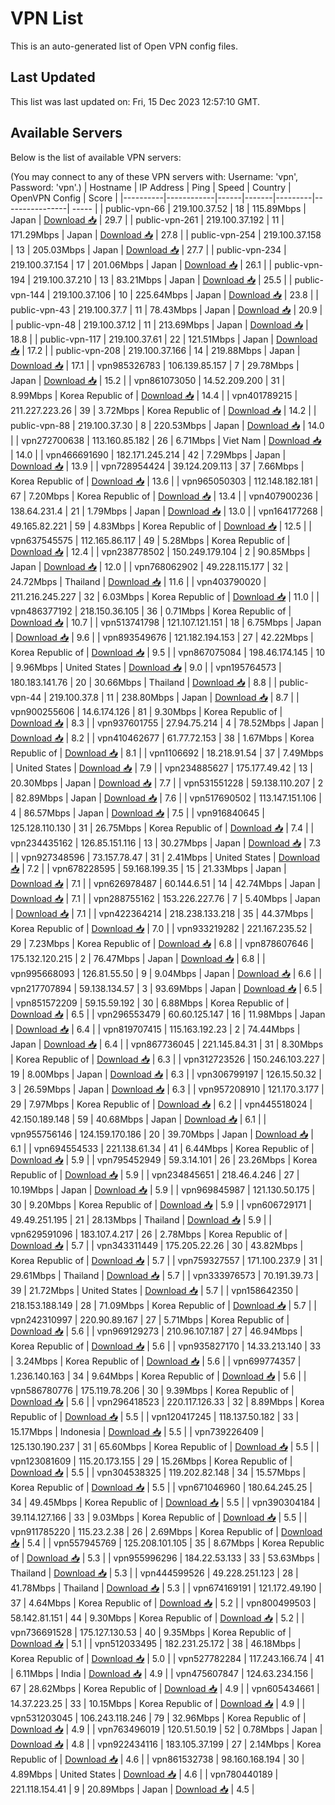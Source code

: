# VPN List

This is an auto-generated list of Open VPN config files.

## Last Updated

This list was last updated on: Fri, 15 Dec 2023 12:57:10 GMT.

## Available Servers

Below is the list of available VPN servers:

(You may connect to any of these VPN servers with: Username: 'vpn', Password: 'vpn'.)
| Hostname | IP Address | Ping | Speed | Country | OpenVPN Config | Score |
|----------|------------|------|-------|---------|----------------| ----- |
| public-vpn-66 | 219.100.37.52 | 18 | 115.89Mbps | Japan | [Download 📥](./configs/server_0_JP.ovpn) | 29.7 |
| public-vpn-261 | 219.100.37.192 | 11 | 171.29Mbps | Japan | [Download 📥](./configs/server_1_JP.ovpn) | 27.8 |
| public-vpn-254 | 219.100.37.158 | 13 | 205.03Mbps | Japan | [Download 📥](./configs/server_2_JP.ovpn) | 27.7 |
| public-vpn-234 | 219.100.37.154 | 17 | 201.06Mbps | Japan | [Download 📥](./configs/server_3_JP.ovpn) | 26.1 |
| public-vpn-194 | 219.100.37.210 | 13 | 83.21Mbps | Japan | [Download 📥](./configs/server_4_JP.ovpn) | 25.5 |
| public-vpn-144 | 219.100.37.106 | 10 | 225.64Mbps | Japan | [Download 📥](./configs/server_5_JP.ovpn) | 23.8 |
| public-vpn-43 | 219.100.37.7 | 11 | 78.43Mbps | Japan | [Download 📥](./configs/server_6_JP.ovpn) | 20.9 |
| public-vpn-48 | 219.100.37.12 | 11 | 213.69Mbps | Japan | [Download 📥](./configs/server_7_JP.ovpn) | 18.8 |
| public-vpn-117 | 219.100.37.61 | 22 | 121.51Mbps | Japan | [Download 📥](./configs/server_8_JP.ovpn) | 17.2 |
| public-vpn-208 | 219.100.37.166 | 14 | 219.88Mbps | Japan | [Download 📥](./configs/server_9_JP.ovpn) | 17.1 |
| vpn985326783 | 106.139.85.157 | 7 | 29.78Mbps | Japan | [Download 📥](./configs/server_10_JP.ovpn) | 15.2 |
| vpn861073050 | 14.52.209.200 | 31 | 8.99Mbps | Korea Republic of | [Download 📥](./configs/server_11_KR.ovpn) | 14.4 |
| vpn401789215 | 211.227.223.26 | 39 | 3.72Mbps | Korea Republic of | [Download 📥](./configs/server_12_KR.ovpn) | 14.2 |
| public-vpn-88 | 219.100.37.30 | 8 | 220.53Mbps | Japan | [Download 📥](./configs/server_13_JP.ovpn) | 14.0 |
| vpn272700638 | 113.160.85.182 | 26 | 6.71Mbps | Viet Nam | [Download 📥](./configs/server_14_VN.ovpn) | 14.0 |
| vpn466691690 | 182.171.245.214 | 42 | 7.29Mbps | Japan | [Download 📥](./configs/server_15_JP.ovpn) | 13.9 |
| vpn728954424 | 39.124.209.113 | 37 | 7.66Mbps | Korea Republic of | [Download 📥](./configs/server_16_KR.ovpn) | 13.6 |
| vpn965050303 | 112.148.182.181 | 67 | 7.20Mbps | Korea Republic of | [Download 📥](./configs/server_17_KR.ovpn) | 13.4 |
| vpn407900236 | 138.64.231.4 | 21 | 1.79Mbps | Japan | [Download 📥](./configs/server_18_JP.ovpn) | 13.0 |
| vpn164177268 | 49.165.82.221 | 59 | 4.83Mbps | Korea Republic of | [Download 📥](./configs/server_19_KR.ovpn) | 12.5 |
| vpn637545575 | 112.165.86.117 | 49 | 5.28Mbps | Korea Republic of | [Download 📥](./configs/server_20_KR.ovpn) | 12.4 |
| vpn238778502 | 150.249.179.104 | 2 | 90.85Mbps | Japan | [Download 📥](./configs/server_21_JP.ovpn) | 12.0 |
| vpn768062902 | 49.228.115.177 | 32 | 24.72Mbps | Thailand | [Download 📥](./configs/server_22_TH.ovpn) | 11.6 |
| vpn403790020 | 211.216.245.227 | 32 | 6.03Mbps | Korea Republic of | [Download 📥](./configs/server_23_KR.ovpn) | 11.0 |
| vpn486377192 | 218.150.36.105 | 36 | 0.71Mbps | Korea Republic of | [Download 📥](./configs/server_24_KR.ovpn) | 10.7 |
| vpn513741798 | 121.107.121.151 | 18 | 6.75Mbps | Japan | [Download 📥](./configs/server_25_JP.ovpn) | 9.6 |
| vpn893549676 | 121.182.194.153 | 27 | 42.22Mbps | Korea Republic of | [Download 📥](./configs/server_26_KR.ovpn) | 9.5 |
| vpn867075084 | 198.46.174.145 | 10 | 9.96Mbps | United States | [Download 📥](./configs/server_27_US.ovpn) | 9.0 |
| vpn195764573 | 180.183.141.76 | 20 | 30.66Mbps | Thailand | [Download 📥](./configs/server_28_TH.ovpn) | 8.8 |
| public-vpn-44 | 219.100.37.8 | 11 | 238.80Mbps | Japan | [Download 📥](./configs/server_29_JP.ovpn) | 8.7 |
| vpn900255606 | 14.6.174.126 | 81 | 9.30Mbps | Korea Republic of | [Download 📥](./configs/server_30_KR.ovpn) | 8.3 |
| vpn937601755 | 27.94.75.214 | 4 | 78.52Mbps | Japan | [Download 📥](./configs/server_31_JP.ovpn) | 8.2 |
| vpn410462677 | 61.77.72.153 | 38 | 1.67Mbps | Korea Republic of | [Download 📥](./configs/server_32_KR.ovpn) | 8.1 |
| vpn1106692 | 18.218.91.54 | 37 | 7.49Mbps | United States | [Download 📥](./configs/server_33_US.ovpn) | 7.9 |
| vpn234885627 | 175.177.49.42 | 13 | 20.30Mbps | Japan | [Download 📥](./configs/server_34_JP.ovpn) | 7.7 |
| vpn531551228 | 59.138.110.207 | 2 | 82.89Mbps | Japan | [Download 📥](./configs/server_35_JP.ovpn) | 7.6 |
| vpn517690502 | 113.147.151.106 | 4 | 86.57Mbps | Japan | [Download 📥](./configs/server_36_JP.ovpn) | 7.5 |
| vpn916840645 | 125.128.110.130 | 31 | 26.75Mbps | Korea Republic of | [Download 📥](./configs/server_37_KR.ovpn) | 7.4 |
| vpn234435162 | 126.85.151.116 | 13 | 30.27Mbps | Japan | [Download 📥](./configs/server_38_JP.ovpn) | 7.3 |
| vpn927348596 | 73.157.78.47 | 31 | 2.41Mbps | United States | [Download 📥](./configs/server_39_US.ovpn) | 7.2 |
| vpn678228595 | 59.168.199.35 | 15 | 21.33Mbps | Japan | [Download 📥](./configs/server_40_JP.ovpn) | 7.1 |
| vpn626978487 | 60.144.6.51 | 14 | 42.74Mbps | Japan | [Download 📥](./configs/server_41_JP.ovpn) | 7.1 |
| vpn288755162 | 153.226.227.76 | 7 | 5.40Mbps | Japan | [Download 📥](./configs/server_42_JP.ovpn) | 7.1 |
| vpn422364214 | 218.238.133.218 | 35 | 44.37Mbps | Korea Republic of | [Download 📥](./configs/server_43_KR.ovpn) | 7.0 |
| vpn933219282 | 221.167.235.52 | 29 | 7.23Mbps | Korea Republic of | [Download 📥](./configs/server_44_KR.ovpn) | 6.8 |
| vpn878607646 | 175.132.120.215 | 2 | 76.47Mbps | Japan | [Download 📥](./configs/server_45_JP.ovpn) | 6.8 |
| vpn995668093 | 126.81.55.50 | 9 | 9.04Mbps | Japan | [Download 📥](./configs/server_46_JP.ovpn) | 6.6 |
| vpn217707894 | 59.138.134.57 | 3 | 93.69Mbps | Japan | [Download 📥](./configs/server_47_JP.ovpn) | 6.5 |
| vpn851572209 | 59.15.59.192 | 30 | 6.88Mbps | Korea Republic of | [Download 📥](./configs/server_48_KR.ovpn) | 6.5 |
| vpn296553479 | 60.60.125.147 | 16 | 11.98Mbps | Japan | [Download 📥](./configs/server_49_JP.ovpn) | 6.4 |
| vpn819707415 | 115.163.192.23 | 2 | 74.44Mbps | Japan | [Download 📥](./configs/server_50_JP.ovpn) | 6.4 |
| vpn867736045 | 221.145.84.31 | 31 | 8.30Mbps | Korea Republic of | [Download 📥](./configs/server_51_KR.ovpn) | 6.3 |
| vpn312723526 | 150.246.103.227 | 19 | 8.00Mbps | Japan | [Download 📥](./configs/server_52_JP.ovpn) | 6.3 |
| vpn306799197 | 126.15.50.32 | 3 | 26.59Mbps | Japan | [Download 📥](./configs/server_53_JP.ovpn) | 6.3 |
| vpn957208910 | 121.170.3.177 | 29 | 7.97Mbps | Korea Republic of | [Download 📥](./configs/server_54_KR.ovpn) | 6.2 |
| vpn445518024 | 42.150.189.148 | 59 | 40.68Mbps | Japan | [Download 📥](./configs/server_55_JP.ovpn) | 6.1 |
| vpn955756146 | 124.159.170.186 | 20 | 39.70Mbps | Japan | [Download 📥](./configs/server_56_JP.ovpn) | 6.1 |
| vpn694554533 | 221.138.61.34 | 41 | 6.44Mbps | Korea Republic of | [Download 📥](./configs/server_57_KR.ovpn) | 5.9 |
| vpn795452949 | 59.3.14.101 | 26 | 23.26Mbps | Korea Republic of | [Download 📥](./configs/server_58_KR.ovpn) | 5.9 |
| vpn234845651 | 218.46.4.246 | 27 | 10.19Mbps | Japan | [Download 📥](./configs/server_59_JP.ovpn) | 5.9 |
| vpn969845987 | 121.130.50.175 | 30 | 9.20Mbps | Korea Republic of | [Download 📥](./configs/server_60_KR.ovpn) | 5.9 |
| vpn606729171 | 49.49.251.195 | 21 | 28.13Mbps | Thailand | [Download 📥](./configs/server_61_TH.ovpn) | 5.9 |
| vpn629591096 | 183.107.4.217 | 26 | 2.78Mbps | Korea Republic of | [Download 📥](./configs/server_62_KR.ovpn) | 5.7 |
| vpn343311449 | 175.205.22.26 | 30 | 43.82Mbps | Korea Republic of | [Download 📥](./configs/server_63_KR.ovpn) | 5.7 |
| vpn759327557 | 171.100.237.9 | 31 | 29.61Mbps | Thailand | [Download 📥](./configs/server_64_TH.ovpn) | 5.7 |
| vpn333976573 | 70.191.39.73 | 39 | 21.72Mbps | United States | [Download 📥](./configs/server_65_US.ovpn) | 5.7 |
| vpn158642350 | 218.153.188.149 | 28 | 71.09Mbps | Korea Republic of | [Download 📥](./configs/server_66_KR.ovpn) | 5.7 |
| vpn242310997 | 220.90.89.167 | 27 | 5.71Mbps | Korea Republic of | [Download 📥](./configs/server_67_KR.ovpn) | 5.6 |
| vpn969129273 | 210.96.107.187 | 27 | 46.94Mbps | Korea Republic of | [Download 📥](./configs/server_68_KR.ovpn) | 5.6 |
| vpn935827170 | 14.33.213.140 | 33 | 3.24Mbps | Korea Republic of | [Download 📥](./configs/server_69_KR.ovpn) | 5.6 |
| vpn699774357 | 1.236.140.163 | 34 | 9.64Mbps | Korea Republic of | [Download 📥](./configs/server_70_KR.ovpn) | 5.6 |
| vpn586780776 | 175.119.78.206 | 30 | 9.39Mbps | Korea Republic of | [Download 📥](./configs/server_71_KR.ovpn) | 5.6 |
| vpn296418523 | 220.117.126.33 | 32 | 8.89Mbps | Korea Republic of | [Download 📥](./configs/server_72_KR.ovpn) | 5.5 |
| vpn120417245 | 118.137.50.182 | 33 | 15.17Mbps | Indonesia | [Download 📥](./configs/server_73_ID.ovpn) | 5.5 |
| vpn739226409 | 125.130.190.237 | 31 | 65.60Mbps | Korea Republic of | [Download 📥](./configs/server_74_KR.ovpn) | 5.5 |
| vpn123081609 | 115.20.173.155 | 29 | 15.26Mbps | Korea Republic of | [Download 📥](./configs/server_75_KR.ovpn) | 5.5 |
| vpn304538325 | 119.202.82.148 | 34 | 15.57Mbps | Korea Republic of | [Download 📥](./configs/server_76_KR.ovpn) | 5.5 |
| vpn671046960 | 180.64.245.25 | 34 | 49.45Mbps | Korea Republic of | [Download 📥](./configs/server_77_KR.ovpn) | 5.5 |
| vpn390304184 | 39.114.127.166 | 33 | 9.03Mbps | Korea Republic of | [Download 📥](./configs/server_78_KR.ovpn) | 5.5 |
| vpn911785220 | 115.23.2.38 | 26 | 2.69Mbps | Korea Republic of | [Download 📥](./configs/server_79_KR.ovpn) | 5.4 |
| vpn557945769 | 125.208.101.105 | 35 | 8.67Mbps | Korea Republic of | [Download 📥](./configs/server_80_KR.ovpn) | 5.3 |
| vpn955996296 | 184.22.53.133 | 33 | 53.63Mbps | Thailand | [Download 📥](./configs/server_81_TH.ovpn) | 5.3 |
| vpn444599526 | 49.228.251.123 | 28 | 41.78Mbps | Thailand | [Download 📥](./configs/server_82_TH.ovpn) | 5.3 |
| vpn674169191 | 121.172.49.190 | 37 | 4.64Mbps | Korea Republic of | [Download 📥](./configs/server_83_KR.ovpn) | 5.2 |
| vpn800499503 | 58.142.81.151 | 44 | 9.30Mbps | Korea Republic of | [Download 📥](./configs/server_84_KR.ovpn) | 5.2 |
| vpn736691528 | 175.127.130.53 | 40 | 9.35Mbps | Korea Republic of | [Download 📥](./configs/server_85_KR.ovpn) | 5.1 |
| vpn512033495 | 182.231.25.172 | 38 | 46.18Mbps | Korea Republic of | [Download 📥](./configs/server_86_KR.ovpn) | 5.0 |
| vpn527782284 | 117.243.166.74 | 41 | 6.11Mbps | India | [Download 📥](./configs/server_87_IN.ovpn) | 4.9 |
| vpn475607847 | 124.63.234.156 | 67 | 28.62Mbps | Korea Republic of | [Download 📥](./configs/server_88_KR.ovpn) | 4.9 |
| vpn605434661 | 14.37.223.25 | 33 | 10.15Mbps | Korea Republic of | [Download 📥](./configs/server_89_KR.ovpn) | 4.9 |
| vpn531203045 | 106.243.118.246 | 79 | 32.96Mbps | Korea Republic of | [Download 📥](./configs/server_90_KR.ovpn) | 4.9 |
| vpn763496019 | 120.51.50.19 | 52 | 0.78Mbps | Japan | [Download 📥](./configs/server_91_JP.ovpn) | 4.8 |
| vpn922434116 | 183.105.37.199 | 27 | 2.14Mbps | Korea Republic of | [Download 📥](./configs/server_92_KR.ovpn) | 4.6 |
| vpn861532738 | 98.160.168.194 | 30 | 4.89Mbps | United States | [Download 📥](./configs/server_93_US.ovpn) | 4.6 |
| vpn780440189 | 221.118.154.41 | 9 | 20.89Mbps | Japan | [Download 📥](./configs/server_94_JP.ovpn) | 4.5 |

